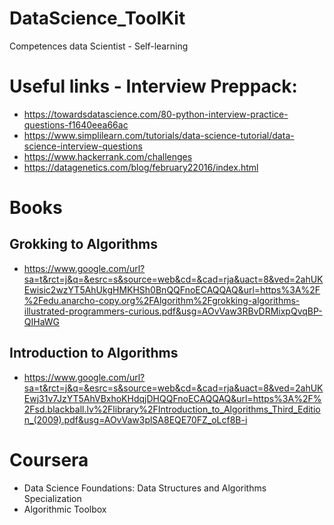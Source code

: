 # DataScience_ToolKit
Competences data Scientist - Self-learning


# Useful links - Interview Preppack:
- https://towardsdatascience.com/80-python-interview-practice-questions-f1640eea66ac
- https://www.simplilearn.com/tutorials/data-science-tutorial/data-science-interview-questions
- https://www.hackerrank.com/challenges
- https://datagenetics.com/blog/february22016/index.html

# Books

## Grokking to Algorithms
- https://www.google.com/url?sa=t&rct=j&q=&esrc=s&source=web&cd=&cad=rja&uact=8&ved=2ahUKEwisic2wzYT5AhUkgHMKHSh0BnQQFnoECAQQAQ&url=https%3A%2F%2Fedu.anarcho-copy.org%2FAlgorithm%2Fgrokking-algorithms-illustrated-programmers-curious.pdf&usg=AOvVaw3RBvDRMixpQvqBP-QIHaWG

## Introduction to Algorithms
- https://www.google.com/url?sa=t&rct=j&q=&esrc=s&source=web&cd=&cad=rja&uact=8&ved=2ahUKEwj31v7JzYT5AhVBxhoKHdqjDHQQFnoECAQQAQ&url=https%3A%2F%2Fsd.blackball.lv%2Flibrary%2FIntroduction_to_Algorithms_Third_Edition_(2009).pdf&usg=AOvVaw3plSA8EQE70FZ_oLcf8B-i


# Coursera
- Data Science Foundations: Data Structures and Algorithms Specialization
- Algorithmic Toolbox
